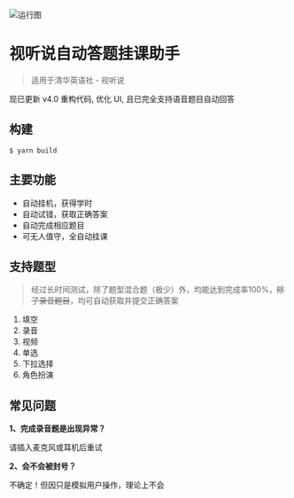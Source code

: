 ![运行图](https://raw.githubusercontent.com/hyunsssssssss/ShiTingShuo/master/docs/pic_v4.png)

# 视听说自动答题挂课助手

> 适用于清华英语社 - 视听说

现已更新 v4.0 重构代码, 优化 UI, 且已完全支持语音题目自动回答

## 构建
```
$ yarn build
```

## 主要功能
- 自动挂机，获得学时
- 自动试错，获取正确答案
- 自动完成相应题目
- 可无人值守，全自动挂课

## 支持题型
> 经过长时间测试，除了题型混合题（极少）外，均能达到完成率100%，<del>除了录音题目</del>，均可自动获取并提交正确答案
1. 填空
2. 录音
3. 视频
4. 单选
5. 下拉选择
6. 角色扮演

## 常见问题

**1、完成录音题是出现异常？**

请插入麦克风或耳机后重试

**2、会不会被封号？**

不确定！但因只是模拟用户操作，理论上不会



